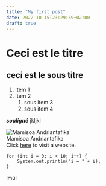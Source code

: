 ```yaml
---
title: "My first post"
date: 2022-10-15T23:29:59+02:00
draft: true
---
```

# Ceci est le titre
## ceci est le sous titre
1. Item 1
2. Item 2
	1. sous item 3
	2. sous item 4

***souligné***
jkljkl
<!--more-->

![Mamisoa Andriantafika](/images/profil_mamisoa_150x150.jpg "Mamisoa")
<br>
Mamisoa Andriantafika<br>
Click [here](http://url.com "Title") to visit a website.

```
for (int i = 0; i < 10; i++) {
    System.out.println("i = " + i);
}
```
lmùl
